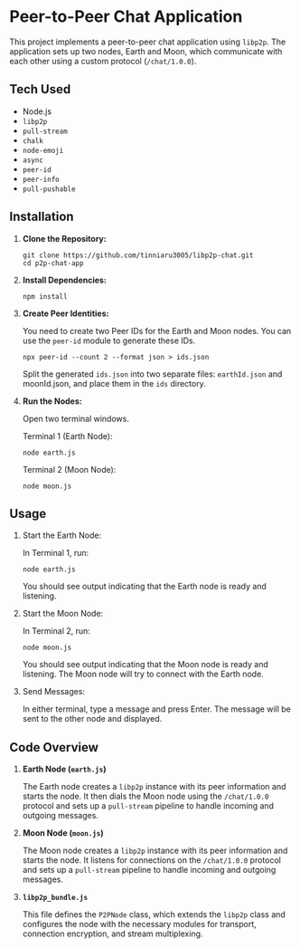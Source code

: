 # Peer-to-Peer Chat Application

This project implements a peer-to-peer chat application using `libp2p`. The application sets up two nodes, Earth and Moon, which communicate with each other using a custom protocol (`/chat/1.0.0`).

## Tech Used

- Node.js
- `libp2p`
- `pull-stream`
- `chalk`
- `node-emoji`
- `async`
- `peer-id`
- `peer-info`
- `pull-pushable`

## Installation

1. **Clone the Repository:**

   ```
   git clone https://github.com/tinniaru3005/libp2p-chat.git
   cd p2p-chat-app
   ```

2. **Install Dependencies:**

    ```
    npm install
    ```

3. **Create Peer Identities:**

    You need to create two Peer IDs for the Earth and Moon nodes. You can use the `peer-id` module to generate these IDs.

    ```
    npx peer-id --count 2 --format json > ids.json
    ```

    Split the generated `ids.json` into two separate files: `earthId.json` and moonId.json, and place them in the `ids` directory.

4. **Run the Nodes:**

    Open two terminal windows.

    Terminal 1 (Earth Node):

    ```
    node earth.js
    ```

    Terminal 2 (Moon Node):

    ```
    node moon.js
    ```


## Usage

1. Start the Earth Node:

    In Terminal 1, run:

    ```
    node earth.js
    ```

    You should see output indicating that the Earth node is ready and listening.

2. Start the Moon Node:

    In Terminal 2, run:

    ```
    node moon.js
    ```

    You should see output indicating that the Moon node is ready and listening. The Moon node will try to connect with the Earth node.

3. Send Messages:

    In either terminal, type a message and press Enter. The message will be sent to the other node and displayed.

## Code Overview

1. **Earth Node (`earth.js`)**

    The Earth node creates a `libp2p` instance with its peer information and starts the node. It then dials the Moon node using the `/chat/1.0.0` protocol and sets up a `pull-stream` pipeline to handle incoming and outgoing messages.

2. **Moon Node (`moon.js`)**

    The Moon node creates a `libp2p` instance with its peer information and starts the node. It listens for connections on the `/chat/1.0.0` protocol and sets up a `pull-stream` pipeline to handle incoming and outgoing messages.

3. **`libp2p_bundle.js`**

    This file defines the `P2PNode` class, which extends the `libp2p` class and configures the node with the necessary modules for transport, connection encryption, and stream multiplexing.

